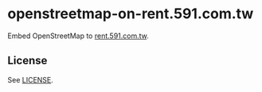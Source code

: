 # openstreetmap-on-rent.591.com.tw

Embed OpenStreetMap to [rent.591.com.tw](https://rent.591.com.tw/).

## License

See [LICENSE](LICENSE).
